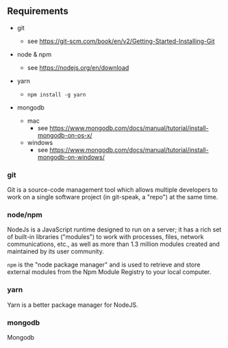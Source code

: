 ## Requirements

- git
  - see https://git-scm.com/book/en/v2/Getting-Started-Installing-Git

- node &amp; npm
  - see https://nodejs.org/en/download

- yarn
  - `npm install -g yarn`
  
- mongodb
  - mac
    - see https://www.mongodb.com/docs/manual/tutorial/install-mongodb-on-os-x/
  - windows
    - see https://www.mongodb.com/docs/manual/tutorial/install-mongodb-on-windows/

### git
Git is a source-code management tool which allows multiple developers
to work on a single software project (in git-speak, a "repo") at the same time.

### node/npm
NodeJs is a JavaScript runtime designed to run on a server; it has a rich set of
built-in libraries ("modules") to work with processes, files, network
communications, etc., as well as more than 1.3 million modules created and
maintained by its user community. 

`npm` is the "node package manager" and 
is used to retrieve and store external modules from the Npm Module Registry to
your local computer.

### yarn
Yarn is a better package manager for NodeJS.

### mongodb
Mongodb 